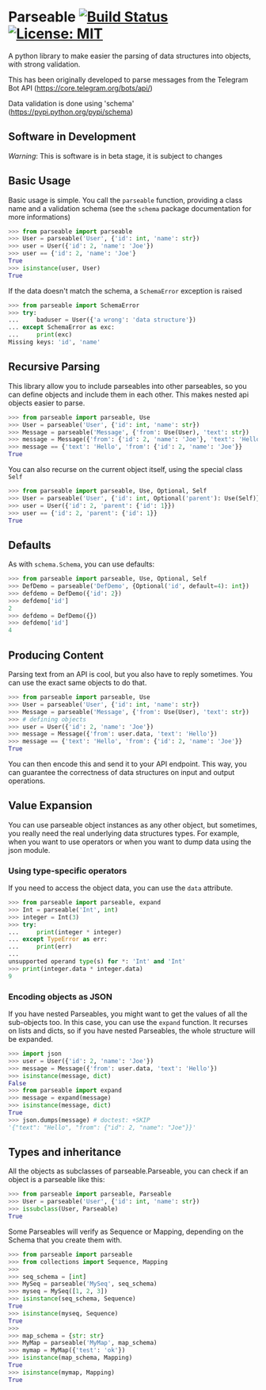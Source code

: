 Parseable [![Build Status](https://travis-ci.org/nlm/parseable.svg?branch=master "Build Status")]() [![License: MIT](https://img.shields.io/github/license/nlm/parseable.svg)](https://opensource.org/licenses/MIT)
=========

A python library to make easier the parsing of data structures into objects,
with strong validation.

This has been originally developed to parse messages from the Telegram Bot API
(https://core.telegram.org/bots/api/)

Data validation is done using 'schema' (https://pypi.python.org/pypi/schema)

Software in Development
-----------------------

*Warning*: This is software is in beta stage, it is subject to changes

Basic Usage
-----------

Basic usage is simple. You call the `parseable` function, providing
a class name and a validation schema (see the `schema` package documentation
for more informations)

```python
>>> from parseable import parseable
>>> User = parseable('User', {'id': int, 'name': str})
>>> user = User({'id': 2, 'name': 'Joe'})
>>> user == {'id': 2, 'name': 'Joe'}
True
>>> isinstance(user, User)
True

```

If the data doesn't match the schema, a `SchemaError` exception is raised

```python
>>> from parseable import SchemaError
>>> try:
...     baduser = User({'a wrong': 'data structure'})
... except SchemaError as exc:
...     print(exc)
Missing keys: 'id', 'name'

```

Recursive Parsing
-----------------

This library allow you to include parseables into other parseables,
so you can define objects and include them in each other.
This makes nested api objects easier to parse.

```python
>>> from parseable import parseable, Use
>>> User = parseable('User', {'id': int, 'name': str})
>>> Message = parseable('Message', {'from': Use(User), 'text': str})
>>> message = Message({'from': {'id': 2, 'name': 'Joe'}, 'text': 'Hello'})
>>> message == {'text': 'Hello', 'from': {'id': 2, 'name': 'Joe'}}
True

```

You can also recurse on the current object itself,
using the special class `Self`

```python
>>> from parseable import parseable, Use, Optional, Self
>>> User = parseable('User', {'id': int, Optional('parent'): Use(Self)})
>>> user = User({'id': 2, 'parent': {'id': 1}})
>>> user == {'id': 2, 'parent': {'id': 1}}
True

```

Defaults
--------

As with `schema.Schema`, you can use defaults:

```python
>>> from parseable import parseable, Use, Optional, Self
>>> DefDemo = parseable('DefDemo', {Optional('id', default=4): int})
>>> defdemo = DefDemo({'id': 2})
>>> defdemo['id']
2
>>> defdemo = DefDemo({})
>>> defdemo['id']
4

```

Producing Content
-----------------

Parsing text from an API is cool, but you also have to reply sometimes.
You can use the exact same objects to do that.

```python
>>> from parseable import parseable, Use
>>> User = parseable('User', {'id': int, 'name': str})
>>> Message = parseable('Message', {'from': Use(User), 'text': str})
>>> # defining objects
>>> user = User({'id': 2, 'name': 'Joe'})
>>> message = Message({'from': user.data, 'text': 'Hello'})
>>> message == {'text': 'Hello', 'from': {'id': 2, 'name': 'Joe'}}
True

```

You can then encode this and send it to your API endpoint.
This way, you can guarantee the correctness of data structures
on input and output operations.

Value Expansion
---------------

You can use parseable object instances as any other object, but sometimes,
you really need the real underlying data structures types. For example,
when you want to use operators or when you want to dump
data using the json module.

### Using type-specific operators

If you need to access the object data, you can use the `data` attribute.

```python
>>> from parseable import parseable, expand
>>> Int = parseable('Int', int)
>>> integer = Int(3)
>>> try:
...     print(integer * integer)
... except TypeError as err:
...     print(err)
...
unsupported operand type(s) for *: 'Int' and 'Int'
>>> print(integer.data * integer.data)
9

```

### Encoding objects as JSON

If you have nested Parseables, you might want to get the values of
all the sub-objects too. In this case, you can use the `expand` function.
It recurses on lists and dicts, so if you have nested Parseables,
the whole structure will be expanded.

```python
>>> import json
>>> user = User({'id': 2, 'name': 'Joe'})
>>> message = Message({'from': user.data, 'text': 'Hello'})
>>> isinstance(message, dict)
False
>>> from parseable import expand
>>> message = expand(message)
>>> isinstance(message, dict)
True
>>> json.dumps(message) # doctest: +SKIP
'{"text": "Hello", "from": {"id": 2, "name": "Joe"}}'

```

Types and inheritance
---------------------

All the objects as subclasses of parseable.Parseable, you can check
if an object is a parseable like this:

```python
>>> from parseable import parseable, Parseable
>>> User = parseable('User', {'id': int, 'name': str})
>>> issubclass(User, Parseable)
True

```

Some Parseables will verify as Sequence or Mapping, depending on the Schema
that you create them with.

```python
>>> from parseable import parseable
>>> from collections import Sequence, Mapping
>>>
>>> seq_schema = [int]
>>> MySeq = parseable('MySeq', seq_schema)
>>> myseq = MySeq([1, 2, 3])
>>> isinstance(seq_schema, Sequence)
True
>>> isinstance(myseq, Sequence)
True
>>>
>>> map_schema = {str: str}
>>> MyMap = parseable('MyMap', map_schema)
>>> mymap = MyMap({'test': 'ok'})
>>> isinstance(map_schema, Mapping)
True
>>> isinstance(mymap, Mapping)
True

```
